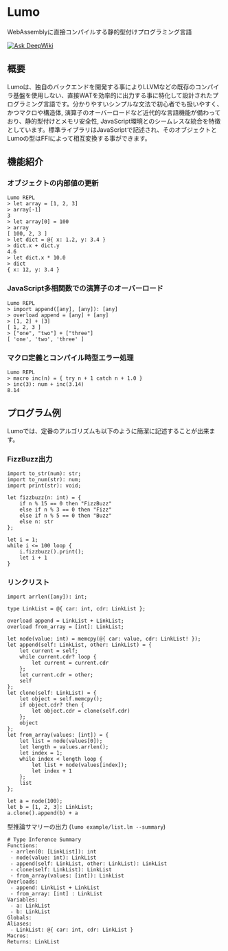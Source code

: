 # Lumo
WebAssemblyに直接コンパイルする静的型付けプログラミング言語

[![Ask DeepWiki](https://deepwiki.com/badge.svg)](https://deepwiki.com/archy-none/lumo)

## 概要

Lumoは、独自のバックエンドを開発する事によりLLVMなどの既存のコンパイラ基盤を使用しない、直接WATを効率的に出力する事に特化して設計されたプログラミング言語です。分かりやすいシンプルな文法で初心者でも扱いやすく、かつマクロや構造体, 演算子のオーバーロードなど近代的な言語機能が備わっており、静的型付けとメモリ安全性, JavaScript環境とのシームレスな統合を特徴としています。標準ライブラリはJavaScriptで記述され、そのオブジェクトとLumoの型はFFIによって相互変換する事ができます。

## 機能紹介

### オブジェクトの内部値の更新
```
Lumo REPL
> let array = [1, 2, 3]
> array[-1]
3
> let array[0] = 100
> array
[ 100, 2, 3 ]
> let dict = @{ x: 1.2, y: 3.4 }
> dict.x + dict.y
4.6
> let dict.x * 10.0
> dict
{ x: 12, y: 3.4 }
```

### JavaScript多相関数での演算子のオーバーロード
```
Lumo REPL
> import append([any], [any]): [any]
> overload append = [any] + [any]
> [1, 2] + [3]
[ 1, 2, 3 ]
> ["one", "two"] + ["three"]
[ 'one', 'two', 'three' ]
```

### マクロ定義とコンパイル時型エラー処理
```
Lumo REPL
> macro inc(n) = { try n + 1 catch n + 1.0 }
> inc(3): num + inc(3.14)
8.14
```

## プログラム例

Lumoでは、定番のアルゴリズムも以下のように簡潔に記述することが出来ます。

### FizzBuzz出力
```lumo
import to_str(num): str;
import to_num(str): num;
import print(str): void;

let fizzbuzz(n: int) = {
    if n % 15 == 0 then "FizzBuzz"
    else if n % 3 == 0 then "Fizz"
    else if n % 5 == 0 then "Buzz"
    else n: str
};

let i = 1;
while i <= 100 loop {
    i.fizzbuzz().print();
    let i + 1
}
```

### リンクリスト
```lumo
import arrlen([any]): int;

type LinkList = @{ car: int, cdr: LinkList };

overload append = LinkList + LinkList;
overload from_array = [int]: LinkList;

let node(value: int) = memcpy(@{ car: value, cdr: LinkList! });
let append(self: LinkList, other: LinkList) = {
    let current = self;
    while current.cdr? loop {
        let current = current.cdr
    };
    let current.cdr = other;
    self
};
let clone(self: LinkList) = {
    let object = self.memcpy();
    if object.cdr? then {
        let object.cdr = clone(self.cdr)
    };
    object
};
let from_array(values: [int]) = {
    let list = node(values[0]);
    let length = values.arrlen();
    let index = 1;
    while index < length loop {
        let list + node(values[index]);
        let index + 1
    };
    list
};

let a = node(100);
let b = [1, 2, 3]: LinkList;
a.clone().append(b) + a
```

型推論サマリーの出力 (`lumo example/list.lm --summary`)
```
# Type Inference Summary
Functions:
 - arrlen(0: [LinkList]): int
 - node(value: int): LinkList
 - append(self: LinkList, other: LinkList): LinkList
 - clone(self: LinkList): LinkList
 - from_array(values: [int]): LinkList
Overloads:
 - append: LinkList + LinkList
 - from_array: [int] : LinkList
Variables:
 - a: LinkList
 - b: LinkList
Globals:
Aliases:
 - LinkList: @{ car: int, cdr: LinkList }
Macros:
Returns: LinkList
```
